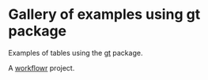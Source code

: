 # Gallery of examples using gt package

Examples of tables using the [gt](https://gt.rstudio.com) package.

A [workflowr][] project.

[workflowr]: https://github.com/jdblischak/workflowr
